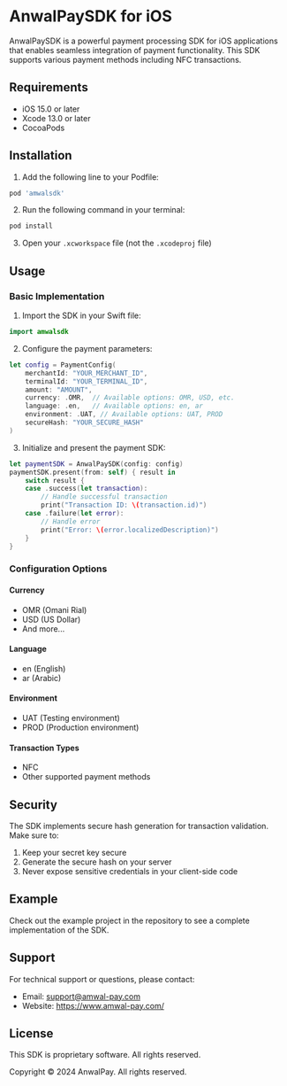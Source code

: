 # AnwalPaySDK for iOS

AnwalPaySDK is a powerful payment processing SDK for iOS applications that enables seamless integration of payment functionality. This SDK supports various payment methods including NFC transactions.

## Requirements

- iOS 15.0 or later
- Xcode 13.0 or later
- CocoaPods

## Installation

1. Add the following line to your Podfile:

```ruby
pod 'amwalsdk'
```

2. Run the following command in your terminal:

```bash
pod install
```

3. Open your `.xcworkspace` file (not the `.xcodeproj` file)

## Usage

### Basic Implementation

1. Import the SDK in your Swift file:

```swift
import amwalsdk
```

2. Configure the payment parameters:

```swift
let config = PaymentConfig(
    merchantId: "YOUR_MERCHANT_ID",
    terminalId: "YOUR_TERMINAL_ID",
    amount: "AMOUNT",
    currency: .OMR,  // Available options: OMR, USD, etc.
    language: .en,   // Available options: en, ar
    environment: .UAT, // Available options: UAT, PROD
    secureHash: "YOUR_SECURE_HASH"
)
```

3. Initialize and present the payment SDK:

```swift
let paymentSDK = AnwalPaySDK(config: config)
paymentSDK.present(from: self) { result in
    switch result {
    case .success(let transaction):
        // Handle successful transaction
        print("Transaction ID: \(transaction.id)")
    case .failure(let error):
        // Handle error
        print("Error: \(error.localizedDescription)")
    }
}
```

### Configuration Options

#### Currency
- OMR (Omani Rial)
- USD (US Dollar)
- And more...

#### Language
- en (English)
- ar (Arabic)

#### Environment
- UAT (Testing environment)
- PROD (Production environment)

#### Transaction Types
- NFC
- Other supported payment methods

## Security

The SDK implements secure hash generation for transaction validation. Make sure to:
1. Keep your secret key secure
2. Generate the secure hash on your server
3. Never expose sensitive credentials in your client-side code

## Example

Check out the example project in the repository to see a complete implementation of the SDK.

## Support

For technical support or questions, please contact:
- Email: support@amwal-pay.com
- Website: https://www.amwal-pay.com/

## License

This SDK is proprietary software. All rights reserved.

Copyright © 2024 AnwalPay. All rights reserved. 
